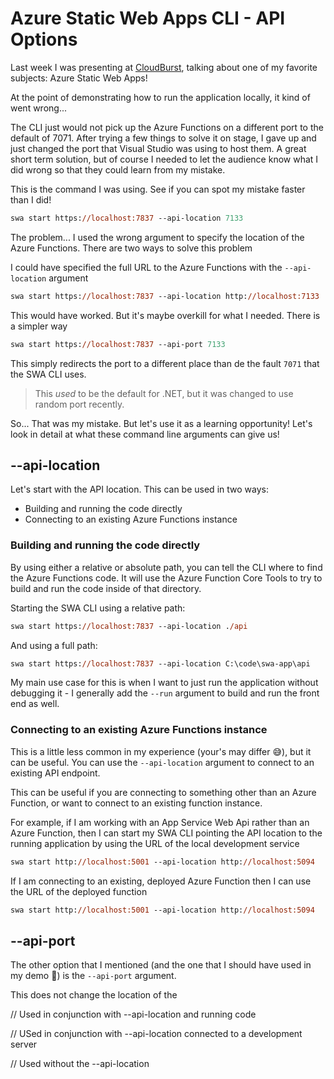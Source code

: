# Azure Static Web Apps CLI - API Options

Last week I was presenting at [CloudBurst](http://cloudburst.azure.com), talking about one of my favorite subjects: Azure Static Web Apps!

At the point of demonstrating how to run the application locally, it kind of went wrong...

The CLI just would not pick up the Azure Functions on a different port to the default of 7071. After trying a few things to solve it on stage, I gave up and just changed the port that Visual Studio was using to host them. A great short term solution, but of course I needed to let the audience know what I did wrong so that they could learn from my mistake.

This is the command I was using. See if you can spot my mistake faster than I did!

``` ps
swa start https://localhost:7837 --api-location 7133
```

The problem... I used the wrong argument to specify the location of the Azure Functions. There are two ways to solve this problem

I could have specified the full URL to the Azure Functions with the `--api-location` argument

``` ps
swa start https://localhost:7837 --api-location http://localhost:7133
```

This would have worked. But it's maybe overkill for what I needed. There is a simpler way

``` ps
swa start https://localhost:7837 --api-port 7133
```

This simply redirects the port to a different place than de the fault `7071` that the SWA CLI uses.

> This *used* to be the default for .NET, but it was changed to use random port recently.

So... That was my mistake. But let's use it as a learning opportunity! Let's look in detail at what these command line arguments can give us!

## --api-location

Let's start with the API location. This can be used in two ways:

- Building and running the code directly
- Connecting to an existing Azure Functions instance

### Building and running the code directly

By using either a relative or absolute path, you can tell the CLI where to find the Azure Functions code. It will use the Azure Function Core Tools to try to build and run the code inside of that directory.

Starting the SWA CLI using a relative path:

``` ps
swa start https://localhost:7837 --api-location ./api
```

And using a full path:

``` ps
swa start https://localhost:7837 --api-location C:\code\swa-app\api
```

My main use case for this is when I want to just run the application without debugging it - I generally add the `--run` argument to build and run the front end as well.

### Connecting to an existing Azure Functions instance

This is a little less common in my experience (your's may differ 😅), but it can be useful. You can use the `--api-location` argument to connect to an existing API endpoint.

This can be useful if you are connecting to something other than an Azure Function, or want to connect to an existing function instance.

For example, if I am working with an App Service Web Api rather than an Azure Function, then I can start my SWA CLI pointing the API location to the running application by using the URL of the local development service

``` ps
swa start http://localhost:5001 --api-location http://localhost:5094
```

If I am connecting to an existing, deployed Azure Function then I can use the URL of the deployed function

``` ps
swa start http://localhost:5001 --api-location http://localhost:5094
```

## --api-port

The other option that I mentioned (and the one that I should have used in my demo 🫣) is the `--api-port` argument.

This does not change the location of the 

// Used in conjunction with --api-location and running code

// USed in conjunction with --api-location connected to a development server

// Used without the --api-location
